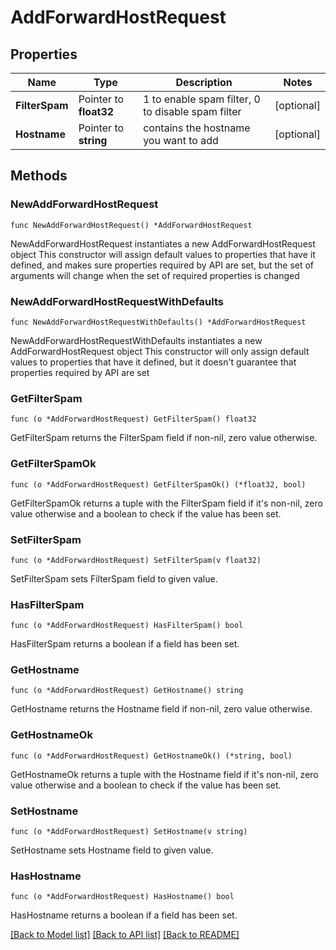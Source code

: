 # AddForwardHostRequest

## Properties

Name | Type | Description | Notes
------------ | ------------- | ------------- | -------------
**FilterSpam** | Pointer to **float32** | 1 to enable spam filter, 0 to disable spam filter | [optional] 
**Hostname** | Pointer to **string** | contains the hostname you want to add | [optional] 

## Methods

### NewAddForwardHostRequest

`func NewAddForwardHostRequest() *AddForwardHostRequest`

NewAddForwardHostRequest instantiates a new AddForwardHostRequest object
This constructor will assign default values to properties that have it defined,
and makes sure properties required by API are set, but the set of arguments
will change when the set of required properties is changed

### NewAddForwardHostRequestWithDefaults

`func NewAddForwardHostRequestWithDefaults() *AddForwardHostRequest`

NewAddForwardHostRequestWithDefaults instantiates a new AddForwardHostRequest object
This constructor will only assign default values to properties that have it defined,
but it doesn't guarantee that properties required by API are set

### GetFilterSpam

`func (o *AddForwardHostRequest) GetFilterSpam() float32`

GetFilterSpam returns the FilterSpam field if non-nil, zero value otherwise.

### GetFilterSpamOk

`func (o *AddForwardHostRequest) GetFilterSpamOk() (*float32, bool)`

GetFilterSpamOk returns a tuple with the FilterSpam field if it's non-nil, zero value otherwise
and a boolean to check if the value has been set.

### SetFilterSpam

`func (o *AddForwardHostRequest) SetFilterSpam(v float32)`

SetFilterSpam sets FilterSpam field to given value.

### HasFilterSpam

`func (o *AddForwardHostRequest) HasFilterSpam() bool`

HasFilterSpam returns a boolean if a field has been set.

### GetHostname

`func (o *AddForwardHostRequest) GetHostname() string`

GetHostname returns the Hostname field if non-nil, zero value otherwise.

### GetHostnameOk

`func (o *AddForwardHostRequest) GetHostnameOk() (*string, bool)`

GetHostnameOk returns a tuple with the Hostname field if it's non-nil, zero value otherwise
and a boolean to check if the value has been set.

### SetHostname

`func (o *AddForwardHostRequest) SetHostname(v string)`

SetHostname sets Hostname field to given value.

### HasHostname

`func (o *AddForwardHostRequest) HasHostname() bool`

HasHostname returns a boolean if a field has been set.


[[Back to Model list]](../README.md#documentation-for-models) [[Back to API list]](../README.md#documentation-for-api-endpoints) [[Back to README]](../README.md)


